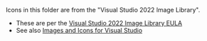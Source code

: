 Icons in this folder are from the "Visual Studio 2022 Image Library".

- These are per the
  [Visual Studio 2022 Image Library EULA](https://www.microsoft.com/download/details.aspx?id=35825)
- See also [Images and Icons for Visual Studio](https://learn.microsoft.com/en-us/visualstudio/extensibility/ux-guidelines/images-and-icons-for-visual-studio?view=vs-2022)
